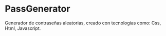 # PassGenerator


Generador de contraseñas aleatorias, creado con tecnologias como: Css, Html, Javascript.
